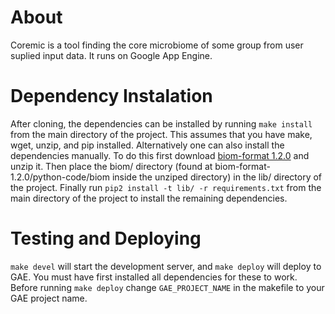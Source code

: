# About
Coremic is a tool finding the core microbiome of some group from user suplied input data. It runs on Google App Engine.

# Dependency Instalation
After cloning, the dependencies can be installed by running `make install` from the main directory of the project. This assumes that you have make, wget, unzip, and pip installed. Alternatively one can also install the dependencies manually. To do this first download [biom-format 1.2.0](https://github.com/biocore/biom-format/archive/1.2.0.zip) and unzip it. Then place the biom/ directory (found at biom-format-1.2.0/python-code/biom inside the unziped directory) in the lib/ directory of the project. Finally run `pip2 install -t lib/ -r requirements.txt` from the main directory of the project to install the remaining dependencies.

# Testing and Deploying
`make devel` will start the development server, and `make deploy` will deploy to GAE. You must have first installed all dependencies for these to work. Before running `make deploy` change `GAE_PROJECT_NAME` in the makefile to your GAE project name.